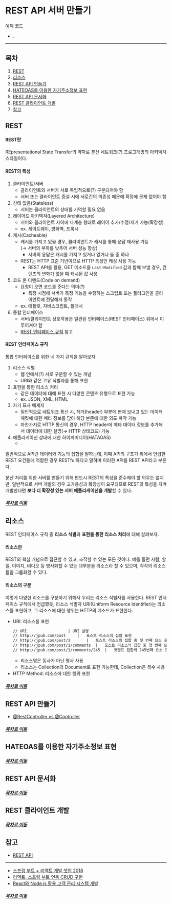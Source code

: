 REST API 서버 만들기
=====
예제 코드
* .
- - -
## 목차
1. [REST](#REST)
2. [리소스](#리소스)
3. [REST API 만들기](#REST-API-만들기)
4. [HATEOAS를 이용한 자기주소정보 표현](#HATEOAS를-이용한-자기주소정보-표현)
5. [REST API 문서화](#REST-API-문서화)
6. [REST 클라이언트 개발](#REST-클라이언트-개발)
7. [참고](#참고)

## REST
#### REST란
REpresentational State Transfer의 약자로 분산 네트워크(?) 프로그래밍의 아키텍처 스타일이다.

#### REST의 특성
1. 클라이언트/서버
	* 클라이언트와 서버가 서로 독립적으로(?) 구분되어야 함
	* 서버 또는 클라이언트 증설 시에 서로간의 의존성 때문에 확장에 문제 없어야 함
2. 상태 없음(Stateless)
	* 서버는 클라이언트의 상태를 기억할 필요 없음
3. 레이어드 아키텍쳐(Layered Architecture)
	* 서버와 클라이언트 사이에 다계층 형태로 레이어 추가/수정/제거 가능(확장성)
	* ex. 게이트웨이, 방화벽, 프록시
4. 캐시(Cacheable)
	* 캐시를 가지고 있을 경우, 클라이언트가 캐시를 통해 응답 재사용 가능  
	  (→ 서버의 부하를 낮추어 서버 성능 향상)
		* 서버의 응답은 캐시를 가지고 있거나 없거나 둘 중 하나
	* REST는 HTTP 표준 기반이므로 HTTP 특성인 캐싱 사용 가능
		* REST API를 활용, GET 메소드를 `Last-Modified` 값과 함께 보낼 경우, 컨텐츠의 변화가 없을 때 캐시된 값 사용
5. 코드 온 디멘드(Code on demand)
	* 요청이 오면 코드를 준다는 의미(?)
		* 특정 시점에 서버가 특정 기능을 수행하는 스크립트 또는 플러그인을 클라이언트에 전달해서 동작
	* ex. 애플릿, 자바스크립트, 플래시
6. 통합 인터페이스
	* 서버/클라이언트 상호작용은 일관된 인터페이스(REST 인터페이스) 위에서 이루어져야 함
	* [REST 인터페이스 규칙](#REST-인터페이스-규칙) 참고

#### REST 인터페이스 규칙
통합 인터페이스를 위한 네 가지 규칙을 알아보자.

1. 리소스 식별
	* 웹 안에서(?) 서로 구분할 수 있는 개념
	* URI와 같은 고유 식별자를 통해 표현
2. 표현을 통한 리소스 처리
	* 같은 데이터에 대해 표현 시 다양한 콘텐츠 유형으로 표현 가능
	* ex. JSON, XML, HTML
3. 자기 묘사 메세지
	* 일반적으로 네트워크 통신 시, 헤더(header) 부분에 현재 보내고 있는 데이터 패킷에 대한 메타 정보를 담아 해당 본문에 대한 의도 파악 가능
	* 마찬가지로 HTTP 통신의 경우, HTTP header에 메타 데이터 정보를 추가해서 데이터에 대한 설명(→ HTTP 상태코드) 가능
4. 애플리케이션 상태에 대한 하이퍼미디어(HATAOAS)
	* .

일반적으로 API란 데이터와 기능의 집합을 말하는데, 이때 API의 구조가 위에서 언급한 REST 요건들에 적합한 경우 RESTful하다고 말하며 이러한 API를 REST API라고 부른다.

분산 처리를 위한 서버를 만들기 위해 반드시 REST의 특성을 준수해야 할 의무는 없지만, 일반적으로 서버 개발의 경우 고가용성과 확장성이 요구되므로 REST의 특성을 지켜 개발한다면 **보다 더 확장성 있는 서버 애플리케이션을 개발**할 수 있다.

##### [목차로 이동](#목차)

## 리소스
REST 인터페이스 규칙 중 **리소스 식별**과 **표현을 통한 리소스 처리**에 대해 살펴보자.

#### 리소스란
REST의 핵심 개념으로 접근할 수 있고, 조작할 수 있는 모든 것이다. 예를 들면 사람, 할 일, 이미지, 비디오 등 명사화할 수 있는 대부분을 리소스라 할 수 있으며, 각각의 리소스들을 그룹화할 수 있다.

#### 리소스의 구분
이렇게 다양한 리소스를 구분하기 위해서 우리는 리소스 식별자를 사용한다. REST 인터페이스 규칙에서 언급했듯, 리소스 식별자 URI(Uniform Resource Identifier)는 리소스를 표현하고, 그 리소스에 대한 행위는 HTTP의 메소드가 표현한다.

* URI: 리소스를 표현  
	```txt
	// URI					| URI 설명
	// http://jpub.com/post		|	포스트 리소스의 집합 표현
	// http://jpub.com/post/1		|	포스트 리소스의 집합 중 첫 번째 요소 표현
	// http://jpub.com/post/1/comments	|	포스트 리소스의 집합 중 첫 번째 요소와 연관 있는 코멘트 표현
	// http://jpub.com/post/1/comments/245	|	코멘트 집합의 245번째 요소 표현
	```
	* 리소스명은 동사가 아닌 명사 사용
	* 리소스는 Collection과 Document로 표현 가능한데, Collection은 복수 사용
* HTTP Method: 리소스에 대한 행위 표현

##### [목차로 이동](#목차)

## REST API 만들기
* [@RestController vs @Controller](https://lkg3796.tistory.com/58)

##### [목차로 이동](#목차)

## HATEOAS를 이용한 자기주소정보 표현


##### [목차로 이동](#목차)

## REST API 문서화


##### [목차로 이동](#목차)

## REST 클라이언트 개발


##### [목차로 이동](#목차)

## 참고
* [REST API](https://github.com/baeharam/Must-Know-About-Frontend/blob/master/Notes/network/rest-api.md)
- - -
* [스프링 부트 + 리액트 개발 셋업 2018](https://start.goodtime.co.kr/2018/09/%EC%8A%A4%ED%94%84%EB%A7%81-%EB%B6%80%ED%8A%B8-%EB%A6%AC%EC%95%A1%ED%8A%B8-%EA%B0%9C%EB%B0%9C-%EC%85%8B%EC%97%85-2018/)
* [리액트, 스프링 부트 연동 CRUD 구현](https://corini.tistory.com/entry/%EB%A6%AC%EC%95%A1%ED%8A%B8-%EC%8A%A4%ED%94%84%EB%A7%81%EB%B6%80%ED%8A%B8-%EC%97%B0%EB%8F%99%ED%95%98%EC%97%AC-CRUD-%EA%B5%AC%ED%98%84-1-%EA%B5%AC%EC%83%81-1n)
* [React와 Node.js 활용 고객 관리 시스템 개발](https://www.youtube.com/watch?v=_yEH9mczm3g&list=PLRx0vPvlEmdD1pSqKZiTihy5rplxecNpz)

##### [목차로 이동](#목차)